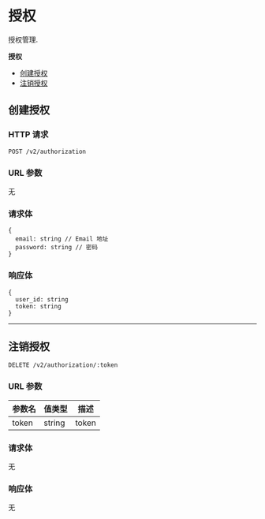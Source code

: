 # 授权

授权管理.

**授权**
* [创建授权](#创建授权)
* [注销授权](#注销授权)

## 创建授权

### HTTP 请求

```
POST /v2/authorization
```

### URL 参数

无

### 请求体

```
{
  email: string // Email 地址
  password: string // 密码
}
```

### 响应体

```
{
  user_id: string
  token: string
}
```

---

## 注销授权

```
DELETE /v2/authorization/:token
```

### URL 参数

参数名 | 值类型  | 描述
----- | ------ | -------
token | string | token

### 请求体

无

### 响应体

无

